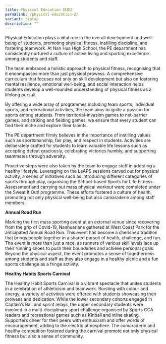 ```yaml
---
title: Physical Education 体育2
permalink: /physical-education-2/
variant: tiptap
description: ""
---
```

<p>Physical Education plays a vital role in the overall development and well-being
of students, promoting physical fitness, instilling discipline, and fostering
teamwork. At Nan Hua High School, the PE department has consistently nurtured
a culture of active living and sporting excellence among students and staff.</p>
<p>The team embraced a holistic approach to physical fitness, recognising
that it encompasses more than just physical prowess. A comprehensive curriculum
that focuses not only on skill development but also on fostering mental
resilience, emotional well-being, and social interaction helps students
develop a well-rounded understanding of physical fitness as a lifelong
pursuit.</p>
<p>By offering a wide array of programmes including team sports, individual
sports, and recreational activities, the team aims to ignite a passion
for sports among students. From territorial-invasion games to net-barrier
games, and striking and fielding games, we ensure that every student can
find their niche and explore their talents.</p>
<p>The PE department firmly believes in the importance of instilling values
such as sportsmanship, fair play, and respect in students. Activities are
deliberately crafted for students to learn valuable life lessons such as
accepting defeat graciously, celebrating victories humbly, and supporting
teammates through adversity.</p>
<p>Proactive steps were also taken by the team to engage staff in adopting
a healthy lifestyle. Leveraging on the LeAPS sessions carved out for physical
activity, a series of initiatives such as introducing different categories
of sports through play, organising the School-based Sports for Life Fitness
Assessment and carrying out mass physical workout were completed under
the Sweat It Out! programme. These efforts fostered a culture of health,
promoting not only physical well-being but also camaraderie among staff
members.</p>
<p><strong>Annual Road Run</strong>
</p>
<p>Marking the first mass sporting event at an external venue since recovering
from the grip of Covid-19, Nanhuarians gathered at West Coast Park for
the anticipated Annual Road Run. This event has become a cherished tradition
that brings people together in a shared pursuit of health, challenge, and
fun. The event is more than just a race, as runners of various skill levels
lace up their running shoes to push their boundaries and achieve personal
goals. Beyond the physical aspect, the event promotes a sense of togetherness
among students and staff as they also engage in a healthy picnic and a
fun sports challenge as a fringe activity.</p>
<p><strong>Healthy Habits Sports Carnival</strong>
</p>
<p>The Healthy Habit Sports Carnival is a vibrant spectacle that unites students
in a celebration of athleticism and teamwork. Bursting with colour and
energy, a variety of activities were offered with students showcasing their
prowess and dedication. While the lower secondary cohorts engaged in Captain’s
Ball and sprint relays, the upper secondary students were involved in a
multi-disciplinary sport challenge organised by Sports CCA leaders and
recreational games such as Kinball and inline skating. Supporters cheer
for their peers with enthusiasm and offer words of encouragement, adding
to the electric atmosphere. The camaraderie and healthy competition fostered
during the carnival promote not only physical fitness but also a sense
of community.</p>
<p></p>
